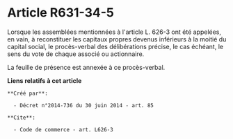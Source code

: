# Article R631-34-5

Lorsque les assemblées mentionnées à l'article L. 626-3 ont été appelées, en vain, à reconstituer les capitaux propres
devenus inférieurs à la moitié du capital social, le procès-verbal des délibérations précise, le cas échéant, le sens du vote
de chaque associé ou actionnaire. 

La feuille de présence est annexée à ce procès-verbal.

**Liens relatifs à cet article**

	**Créé par**:

	  - Décret n°2014-736 du 30 juin 2014 - art. 85

	**Cite**:

	  - Code de commerce - art. L626-3
